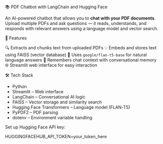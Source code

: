📚 PDF Chatbot with LangChain and Hugging Face

An AI-powered chatbot that allows you to **chat with your PDF documents**. Upload multiple PDFs and ask questions — it reads, understands, and responds with relevant answers using a language model and vector search.


🚀 Features

🔍 Extracts and chunks text from uploaded PDFs
 💡 Embeds and stores text using FAISS (vector database)
 🧠 Uses `google/flan-t5-base` for natural language answers
 💬 Remembers chat context with conversational memory
 🌐 Streamlit web interface for easy interaction


 🛠️ Tech Stack

- Python
- Streamlit – Web interface
- LangChain – Conversational AI logic
- FAISS – Vector storage and similarity search
- Hugging Face Transformers – Language model (FLAN-T5)
- PyPDF2 – PDF parsing
- dotenv – Environment variable handling

Set up Hugging Face API key:  

 HUGGINGFACEHUB_API_TOKEN=your_token_here
